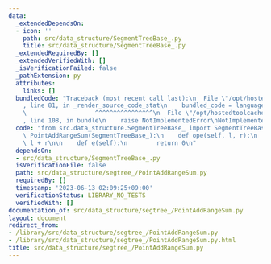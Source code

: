 ```yaml
---
data:
  _extendedDependsOn:
  - icon: ''
    path: src/data_structure/SegmentTreeBase_.py
    title: src/data_structure/SegmentTreeBase_.py
  _extendedRequiredBy: []
  _extendedVerifiedWith: []
  _isVerificationFailed: false
  _pathExtension: py
  attributes:
    links: []
  bundledCode: "Traceback (most recent call last):\n  File \"/opt/hostedtoolcache/Python/3.11.4/x64/lib/python3.11/site-packages/onlinejudge_verify/documentation/build.py\"\
    , line 81, in _render_source_code_stat\n    bundled_code = language.bundle(\n\
    \                   ^^^^^^^^^^^^^^^^\n  File \"/opt/hostedtoolcache/Python/3.11.4/x64/lib/python3.11/site-packages/onlinejudge_verify/languages/python.py\"\
    , line 108, in bundle\n    raise NotImplementedError\nNotImplementedError\n"
  code: "from src.data_structure.SegmentTreeBase_ import SegmentTreeBase_\n\n\nclass\
    \ PointAddRangeSum(SegmentTreeBase_):\n    def ope(self, l, r):\n        return\
    \ l + r\n\n    def e(self):\n        return 0\n"
  dependsOn:
  - src/data_structure/SegmentTreeBase_.py
  isVerificationFile: false
  path: src/data_structure/segtree_/PointAddRangeSum.py
  requiredBy: []
  timestamp: '2023-06-13 02:09:25+09:00'
  verificationStatus: LIBRARY_NO_TESTS
  verifiedWith: []
documentation_of: src/data_structure/segtree_/PointAddRangeSum.py
layout: document
redirect_from:
- /library/src/data_structure/segtree_/PointAddRangeSum.py
- /library/src/data_structure/segtree_/PointAddRangeSum.py.html
title: src/data_structure/segtree_/PointAddRangeSum.py
---
```


